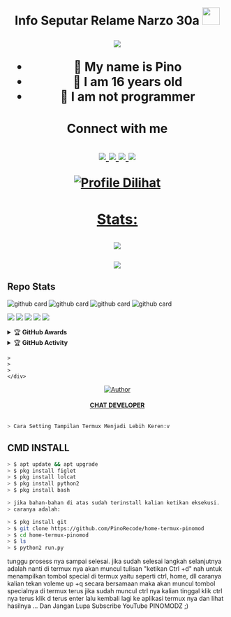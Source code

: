 <h1 align="center">Info Seputar Relame Narzo 30a <img src="https://media.tenor.com/XBXS-0LURA4AAAAj/cell-cell-phone.gif" width="40px"</h1>
<p align="center">
  <img src="https://image01.realme.net/general/20210222/1613998752841.png.webp" />
</p>

- 👼 My name is Pino
- 🍼 I am 16 years old
- 🔭 I am not programmer

<h1 align="center"> Connect with me
  <p align="center">
    <a href="https://instagram.com/xnoob_ganz"><img src="[https://img.shields.io/badge/Instagram-E4405F?style=for-the-badge&logo=instagram&logoColor=white](https://asset.kompas.com/crops/iMSoQQCUcHhryiwhcHXsOSe03jU=/0x0:1200x800/780x390/data/photo/2021/03/03/603f869a3fea7.png)" />
      <a href="https://api.whatsapp.com/send/?phone=6285869484139&text=Assalamualaikum+Stah+Bolehkah+Kita+Berteman+?"><img src="https://img.shields.io/badge/WhatsApp-25D366?style=for-the-badge&logo=whatsapp&logoColor=white" />
        <a href="https://github.com/PinoRecode"><img src="https://img.shields.io/badge/-GitHub-black?style=flat-square&logo=github" />
          <a href="https://www.youtube.com/channel/UCMnOhcDe_-8yE9jobx-JenA"><img src="https://img.shields.io/youtube/channel/subscribers/UCMnOhcDe_-8yE9jobx-JenA?style=social" /> <br>
  </p>


  ![Profile Dilihat](https://komarev.com/ghpvc/?username=pinomodz&color=blue&style=flat-square&label=Profile+Dilihat)
  ### Stats:

  <p align="center"><a href="https://github.com/PinoRecode"><img src="https://github-readme-stats.vercel.app/api?username=PinoRecode&show_icons=true&theme=radical"></a></p>
  <p align="center"><a href="https://github.com/PinoRecode"><img src="https://github-readme-stats.vercel.app/api/top-langs/?username=PinoRecode&theme=radical&layout=compact"></a></p>

  ## Repo Stats
  ![github card](https://github-readme-stats.vercel.app/api/pin/?username=PinoRecode&repo=ABOUT&theme=nightowl)
  ![github card](https://github-readme-stats.vercel.app/api/pin/?username=PinoRecode&repo=home-termux-pinomod&theme=nightowl)
  ![github card](https://github-readme-stats.vercel.app/api/pin/?username=PinoRecode&repo=Bot-Wa&theme=nightowl)
  ![github card](https://github-readme-stats.vercel.app/api/pin/?username=PinoRecode&repo=self&theme=nightowl)


  <p>
    <img src="https://img.shields.io/badge/OS-Linux-blue?&logo=Linux" />
    <img src="https://img.shields.io/badge/OS-Windows-blue?&logo=Windows" />
    <img src="https://img.shields.io/badge/IDE-Xcode-blue?&logo=xcode" />
    <img src="https://img.shields.io/badge/Text%20Editor-Visual%20Studio%20Code-blue?&logo=visual%20studio%20code&logoColor=blue" />
    <img src="https://img.shields.io/badge/Sublime%20Text-gray?&logo=Sublime-Text" />
  </p>
  <details>
    <summary>&#127942 <b>GitHub Awards</b></summary><br />

    ![Github Trophy](https://github-profile-trophy.vercel.app/?username=phaticusthiccy)

  </details>

  <details>
    <summary>&#127942 <b>GitHub Activity</b></summary><br />

    ![Metrics](https://metrics.lecoq.io/PinoRecode?template=classic&repositories.forks=true&languages=1&languages.colors=github&languages.threshold=0%25&config.timezone=Asia%2FSemarang)

  </details>

  <p>

    >
    >
    >
    </div>
  <p align="center">
    <a href="https://github.com/PinoRecode/"><img title="Author" src="https://img.shields.io/badge/Author-PINOXCODE-red.svg?style=for-the-badge&logo=github" /></a>
  <h4 align="center">
    <a href="https://wa.me/6285869484139"> CHAT DEVELOPER </a>
  </h4>
  </p>

  ```bash

  > Cara Setting Tampilan Termux Menjadi Lebih Keren:v

  ```

  ## CMD INSTALL
  ```bash
  > $ apt update && apt upgrade
  > $ pkg install figlet
  > $ pkg install lolcat
  > $ pkg install python2
  > $ pkg install bash

  > jika bahan-bahan di atas sudah terinstall kalian ketikan eksekusi.
  > caranya adalah:

  > $ pkg install git
  > $ git clone https://github.com/PinoRecode/home-termux-pinomod
  > $ cd home-termux-pinomod
  > $ ls
  > $ python2 run.py

  ```
  tunggu prosess nya sampai selesai.
  jika sudah selesai langkah selanjutnya adalah nanti di termux nya akan muncul tulisan "ketikan Ctrl +d"
  nah untuk menampilkan tombol special di termux yaitu seperti ctrl, home, dll caranya kalian
  tekan voleme up +q secara bersamaan maka akan muncul tombol specialnya di termux
  terus jika sudah muncul ctrl nya kalian tinggal klik ctrl nya terus klik d terus enter
  lalu kembali lagi ke aplikasi termux nya dan lihat hasilnya ... Dan Jangan Lupa Subscribe YouTube PINOMODZ ;)
